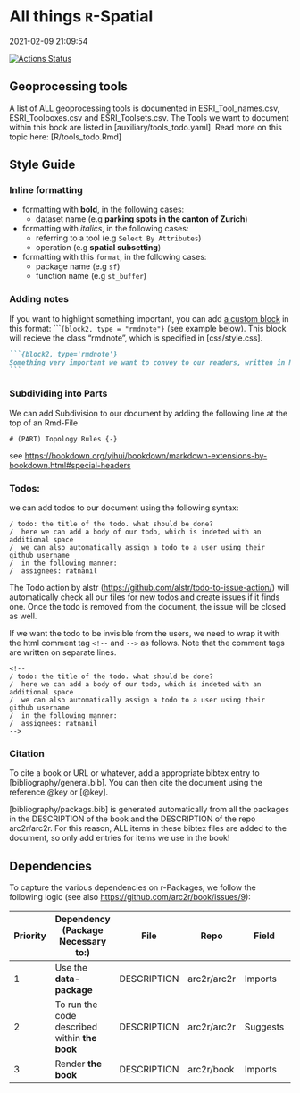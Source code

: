 
# All things `R`-Spatial

2021-02-09 21:09:54

[![Actions
Status](https://github.com/arc2r/book/workflows/bookdown/badge.svg)](https://github.com/arc2r/book/actions)

## Geoprocessing tools

A list of ALL geoprocessing tools is documented in
ESRI\_Tool\_names.csv, ESRI\_Toolboxes.csv and ESRI\_Toolsets.csv. The
Tools we want to document within this book are listed in
\[auxiliary/tools\_todo.yaml\]. Read more on this topic here:
\[R/tools\_todo.Rmd\]

## Style Guide

### Inline formatting

-   formatting with **bold**, in the following cases:
    -   dataset name (e.g **parking spots in the canton of Zurich**)
-   formatting with *italics*, in the following cases:
    -   referring to a tool (e.g `Select By Attributes`)
    -   operation (e.g **spatial subsetting**)
-   formatting with this `format`, in the following cases:
    -   package name (e.g `sf`)
    -   function name (e.g `st_buffer`)

### Adding notes

If you want to highlight something important, you can add [a custom
block](https://bookdown.org/yihui/bookdown/custom-blocks.html) in this
format: \`\`\``{block2, type = "rmdnote"}` (see example below). This
block will recieve the class “rmdnote”, which is specified in
\[css/style.css\].

```` markdown
```{block2, type='rmdnote'}
Something very important we want to convey to our readers, written in Markdown.
```
````

### Subdividing into Parts

We can add Subdivision to our document by adding the following line at
the top of an Rmd-File

    # (PART) Topology Rules {-}

see
<https://bookdown.org/yihui/bookdown/markdown-extensions-by-bookdown.html#special-headers>

### Todos:

we can add todos to our document using the following syntax:

    / todo: the title of the todo. what should be done?
    /  here we can add a body of our todo, which is indeted with an additional space
    /  we can also automatically assign a todo to a user using their github username
    /  in the following manner:
    /  assignees: ratnanil

The Todo action by alstr
(<https://github.com/alstr/todo-to-issue-action/>) will automatically
check all our files for new todos and create issues if it finds one.
Once the todo is removed from the document, the issue will be closed as
well.

If we want the todo to be invisible from the users, we need to wrap it
with the html comment tag `<!--` and `-->` as follows. Note that the
comment tags are written on separate lines.

    <!--
    / todo: the title of the todo. what should be done?
    /  here we can add a body of our todo, which is indeted with an additional space
    /  we can also automatically assign a todo to a user using their github username
    /  in the following manner:
    /  assignees: ratnanil
    -->

### Citation

To cite a book or URL or whatever, add a appropriate bibtex entry to
\[bibliography/general.bib\]. You can then cite the document using the
reference @key or \[@key\].

\[bibliography/packags.bib\] is generated automatically from all the
packages in the DESCRIPTION of the book and the DESCRIPTION of the repo
arc2r/arc2r. For this reason, ALL items in these bibtex files are added
to the document, so only add entries for items we use in the book!

## Dependencies

To capture the various dependencies on r-Packages, we follow the
following logic (see also <https://github.com/arc2r/book/issues/9>):

| Priority | Dependency (Package Necessary to:)            | File        | Repo        | Field    | Eg.                      |
|----------|-----------------------------------------------|-------------|-------------|----------|--------------------------|
| 1        | Use the **data-package**                      | DESCRIPTION | arc2r/arc2r | Imports  | `sf`, `raster`           |
| 2        | To run the code described within **the book** | DESCRIPTION | arc2r/arc2r | Suggests | `gstat`, `tmap`, `dplyr` |
| 3        | Render **the book**                           | DESCRIPTION | arc2r/book  | Imports  | `bookdown`, `rmarkdown`  |
